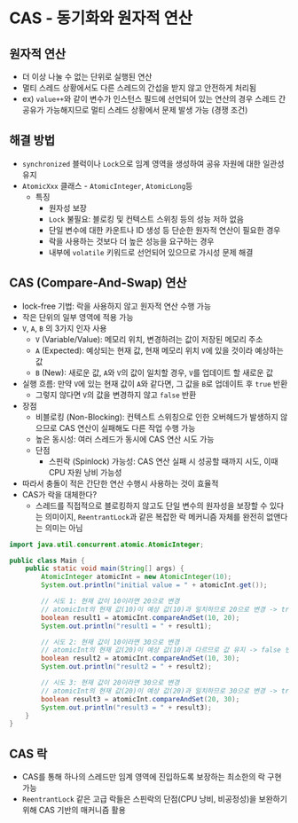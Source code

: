 # CAS - 동기화와 원자적 연산
## 원자적 연산
- 더 이상 나눌 수 없는 단위로 실행된 연산
- 멀티 스레드 상황에서도 다른 스레드의 간섭을 받지 않고 안전하게 처리됨
- ex) `value++`와 같이 변수가 인스턴스 필드에 선언되어 있는 연산의 경우 스레드 간 공유가 가능해지므로 멀티 스레드 상황에서 문제 발생 가능 (경쟁 조건)

## 해결 방법
- `synchronized` 블럭이나 `Lock`으로 임계 영역을 생성하여 공유 자원에 대한 일관성 유지
- `AtomicXxx` 클래스 - `AtomicInteger`, `AtomicLong`등
    - 특징
        - 원자성 보장
        - `Lock` 불필요: 블로킹 및 컨텍스트 스위칭 등의 성능 저하 없음
        - 단일 변수에 대한 카운트나 ID 생성 등 단순한 원자적 연산이 필요한 경우
        - 락을 사용하는 것보다 더 높은 성능을 요구하는 경우
        - 내부에 `volatile` 키워드로 선언되어 있으므로 가시성 문제 해결

## CAS (Compare-And-Swap) 연산
- lock-free 기법: 락을 사용하지 않고 원자적 연산 수행 가능
- 작은 단위의 일부 영역에 적용 가능
- `V`, `A`, `B` 의 3가지 인자 사용
    - `V` (Variable/Value): 메모리 위치, 변경하려는 값이 저장된 메모리 주소
    - `A` (Expected): 예상되는 현재 값, 현재 메모리 위치 `V`에 있을 것이라 예상하는 값
    - `B` (New): 새로운 값, `A`와 `V`의 값이 일치할 경우, `V`를 업데이트 할 새로운 값
- 실행 흐름: 만약 `V`에 있는 현재 값이 `A`와 같다면, 그 값을 `B`로 업데이트 후 `true` 반환
    - 그렇지 않다면 `V`의 값을 변경하지 않고 `false` 반환
- 장점
    - 비블로킹 (Non-Blocking): 컨텍스트 스위칭으로 인한 오버헤드가 발생하지 않으므로 CAS 연산이 실패해도 다른 작업 수행 가능
    - 높은 동시성: 여러 스레드가 동시에 CAS 연산 시도 가능
    - 단점
        - 스핀락 (Spinlock) 가능성: CAS 연산 실패 시 성공할 때까지 시도, 이때 CPU 자원 낭비 가능성
- 따라서 충돌이 적은 간단한 연산 수행시 사용하는 것이 효율적
- CAS가 락을 대체한다?
    - 스레드를 직접적으로 블로킹하지 않고도 단일 변수의 원자성을 보장할 수 있다는 의미이지, `ReentrantLock`과 같은 복잡한 락 메커니즘 자체를 완전히 없앤다는 의미는 아님
```java
import java.util.concurrent.atomic.AtomicInteger;

public class Main {
    public static void main(String[] args) {
        AtomicInteger atomicInt = new AtomicInteger(10);
        System.out.println("initial value = " + atomicInt.get());

        // 시도 1: 현재 값이 10이라면 20으로 변경
        // atomicInt의 현재 값(10)이 예상 값(10)과 일치하므로 20으로 변경 -> true 반환
        boolean result1 = atomicInt.compareAndSet(10, 20);
        System.out.println("result1 = " + result1);

        // 시도 2: 현재 값이 10이라면 30으로 변경
        // atomicInt의 현재 값(20)이 예상 값(10)과 다르므로 값 유지 -> false 반환
        boolean result2 = atomicInt.compareAndSet(10, 30);
        System.out.println("result2 = " + result2);

        // 시도 3: 현재 값이 20이라면 30으로 변경
        // atomicInt의 현재 값(20)이 예상 값(20)과 일치하므로 30으로 변경 -> true 반환
        boolean result3 = atomicInt.compareAndSet(20, 30);
        System.out.println("result3 = " + result3);
    }
}
```

## CAS 락
- CAS를 통해 하나의 스레드만 임계 영역에 진입하도록 보장하는 최소한의 락 구현 가능
- `ReentrantLock` 같은 고급 락들은 스핀락의 단점(CPU 낭비, 비공정성)을 보완하기 위해 CAS 기반의 매커니즘 활용